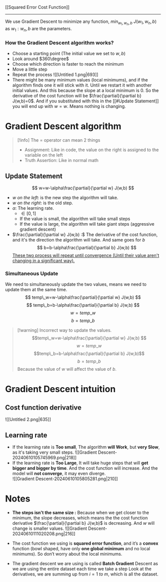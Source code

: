 [[Squared Error Cost Function]]

---
We use Gradient Descent to minimize any function, $min_{w_1, w_n, b}~J(w_1, w_n, b)$ as $w_1:w_n, b$ are the parameters.
### How the Gradient Descent algorithm works?
- Choose a starting point (The initial value we set to $w,b$) 
- Look around $360\degree$ 
- Choose which direction is faster to reach the minimum 
- Move a little step
- Repeat the process
![[Untitled 1.png|693]]
- There might be many minimum values (local minimums), and if the algorithm finds one it will stick with it. Until we restart it with another initial values.
  And this because the slope at a local minimum is 0. So the derivative of the cost function will be $\frac{\partial}{\partial b} J(w,b)=0$. And if you substituted with this in the [[#Update Statement]] you will end up with $w = w$. Means nothing is changing. 
# Gradient Descent algorithm
> [!info] The = operator can mean 2 things
> - Assignment: Like in code, the value on the right is assigned to the variable on the left
> - Truth Assertion: Like in normal math

## Update Statement
$$
w=w-\alpha\frac{\partial}{\partial w} J(w,b)
$$

- $w$ *on the left*: is the new step the algorithm will take.
- $w$ *on the right*: is the old step.
- $\alpha :$ The learning rate.
	- $\in [0,1]$
	- If the value is small, the algorithm will take small steps 
	- If the value is large, the algorithm will take giant steps (aggressive gradient descent)
- $\frac{\partial}{\partial w} J(w,b) :$ The derivative of the cost function, and it's the direction the algorithm will take.
And same goes for $b$
$$ 
b=b-\alpha\frac{\partial}{\partial b} J(w,b)
$$
<u>These two process will repeat until convergence (Until their value aren't changing in a significant way).</u>
### Simultaneous Update
We need to simultaneously update the two values, means we need to update them at the same time. 
$$
temp\_w=w-\alpha\frac{\partial}{\partial w} J(w,b) 
$$
$$
temp\_b=b-\alpha\frac{\partial}{\partial b} J(w,b)
$$
$$
w=temp\_w
$$
$$
b=temp\_b
$$
> [!warning] Incorrect way to update the values.
> $$temp\_w=w-\alpha\frac{\partial}{\partial w} J(w,b) $$
> $$w=temp\_w$$
> $$temp\_b=b-\alpha\frac{\partial}{\partial b} J(w,b)$$
> $$b=temp\_b$$
> Because the value of $w$ will affect the value of $b$.

# Gradient Descent intuition
## Cost function derivative

![[Untitled 2.png|635]]
## Learning rate
- If the learning rate is **Too small**, The algorithm **will Work**, but **very Slow**, as it's taking very small steps.
![[Gradient Descent-20240610105745969.png|218]]
- If the learning rate is **Too Large**, It will take huge steps that will **get bigger and bigger by time**. And the cost function will increase. And the model will **not converge**, it may even diverge.    
![[Gradient Descent-20240610105805281.png|210]]
# Notes
- **The steps isn't the same size :** Because when we get closer to the minimum, the slope decreases, which means the the cost function derivative $\frac{\partial}{\partial b} J(w,b)$ is decreasing. And $w$ will change is smaller values. 
  ![[Gradient Descent-20240610111020208.png|216]]
  
- The cost function we using is **squared error function**, and it’s a **convex** function (bowl shaped, have only **one global minimum** and no local minimums). So don’t worry about the local minimums.
- The gradient descent we are using is called **Batch Gradient** Descent as we are using the entire dataset each time we take a step Look at the derivatives, we are summing up from $i=1 ~to~m$, which is all the dataset.